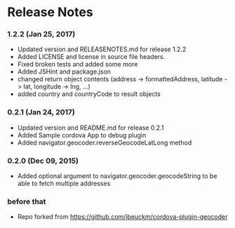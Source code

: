 <!--
#
# RELEASENOTES.md -- Apache Cordova Geocoder Plugin / Release Notes.
#
# Copyright (C) 2017 David LACOURT
#
# This software may be modified and distributed under the terms
# of the MIT license.  See the LICENSE file for details.
#
-->
# Release Notes

### 1.2.2 (Jan 25, 2017)
* Updated version and RELEASENOTES.md for release 1.2.2
* Added LICENSE and license in source file headers.
* Fixed broken tests and added some more
* Added JSHint and package.json
* changed return object contents (address -> formattedAddress, latitude -> lat, longitude -> lng, ...)
* added country and countryCode to result objects

### 0.2.1 (Jan 24, 2017)
* Updated version and README.md for release 0.2.1
* Added Sample cordova App to debug plugin
* Added navigator.geocoder.reverseGeocodeLatLong method

### 0.2.0 (Dec 09, 2015)
* Added optional argument to navigator.geocoder.geocodeString to be able to fetch multiple addresses

### before that
* Repo forked from https://github.com/jbeuckm/cordova-plugin-geocoder
